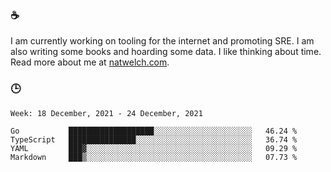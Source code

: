 ### ☕

I am currently working on tooling for the internet and promoting SRE. I am also writing some books and hoarding some data. I like thinking about time. Read more about me at [natwelch.com](https://natwelch.com).

### 🕒

<!--START_SECTION:waka-->
```text
Week: 18 December, 2021 - 24 December, 2021

Go           ███████████████████░░░░░░░░░░░░░░░░░░░░░░   46.24 % 
TypeScript   ███████████████░░░░░░░░░░░░░░░░░░░░░░░░░░   36.74 % 
YAML         ███▓░░░░░░░░░░░░░░░░░░░░░░░░░░░░░░░░░░░░░   09.29 % 
Markdown     ███▒░░░░░░░░░░░░░░░░░░░░░░░░░░░░░░░░░░░░░   07.73 % 
```
<!--END_SECTION:waka-->
